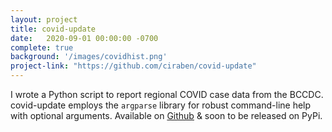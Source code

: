 ```yaml
---
layout: project
title: covid-update
date:   2020-09-01 00:00:00 -0700
complete: true
background: '/images/covidhist.png'
project-link: "https://github.com/ciraben/covid-update"
---
```


I wrote a Python script to report regional COVID case data from the BCCDC.
covid-update employs the `argparse` library for robust command-line help with optional arguments. Available on [Github](https://github.com/ciraben/covid-update) & soon to be released on PyPi.
